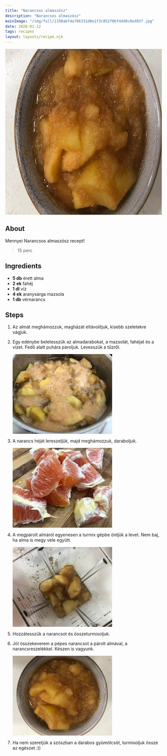 ```yaml
---
title: "Narancsos almaszósz"
description: "Narancsos almaszósz"
mainImage: "/img/full/1198abf4a786331d8e1f3c852f06f4dd0c0ed93f.jpg"
date: 2020-01-12
tags: recipes
layout: layouts/recipe.njk
---
```

                            
<p align="center"><a href="https://cookpad.com/hu/receptek/11371611-narancsos-almaszosz" rel="Recipe source page"><img width="751" height="532" src="/img/full/1198abf4a786331d8e1f3c852f06f4dd0c0ed93f.jpg"/></a></p>

## About
Mennyei Narancsos almaszósz recept! 

> 15 perc 

## Ingredients
* **5 db** érett alma
* **2 ek** fahéj
* **1 dl** víz
* **4 ek** aranysárga mazsola
* **1 db** vérnarancs

## Steps

1. Az almát meghámozzuk, magházát eltávolítjuk, kisebb szeletekre vágjuk.
 
    <div style="clear: both"/>

2. Egy edénybe beletesszük az almadarabokat, a mazsolát, fahéjat és a vizet. Fedő alatt puhára pároljuk. Levesszük a tűzről.
 
    <p><img width="320" height="256" align="left" src="/img/full/e9b97102d34f2762d6fa418359c183cd4a344bf2.jpg"/></p><div style="clear: both"/>

3. A narancs héját lereszeljük, majd meghámozzuk, daraboljuk.
 
    <p><img width="320" height="256" align="left" src="/img/full/079c2dbb627ca93f1cb6916cc08f3ba228d95b5d.jpg"/></p><div style="clear: both"/>

4. A megpárolt almáról egyenesen a turmix gépbe öntjük a levet. Nem baj, ha alma is megy vele együtt.
 
    <p><img width="320" height="256" align="left" src="/img/full/31070ed74661e8776444d04508b5395726b0a960.jpg"/></p><div style="clear: both"/>

5. Hozzátesszük a narancsot és összeturmixoljuk.
 
    <div style="clear: both"/>

6. Jól összekeverem a pépes narancsot a párolt almával, a narancsreszelékkel. Készen is vagyunk.
 
    <p><img width="320" height="256" align="left" src="/img/full/86fe918fd418f5102834380dc535f163eea3547c.jpg"/></p><div style="clear: both"/>

7. Ha nem szeretjük a szószban a darabos gyümölcsöt, turmixoljuk össze az egészet.:))
 
    <div style="clear: both"/>

